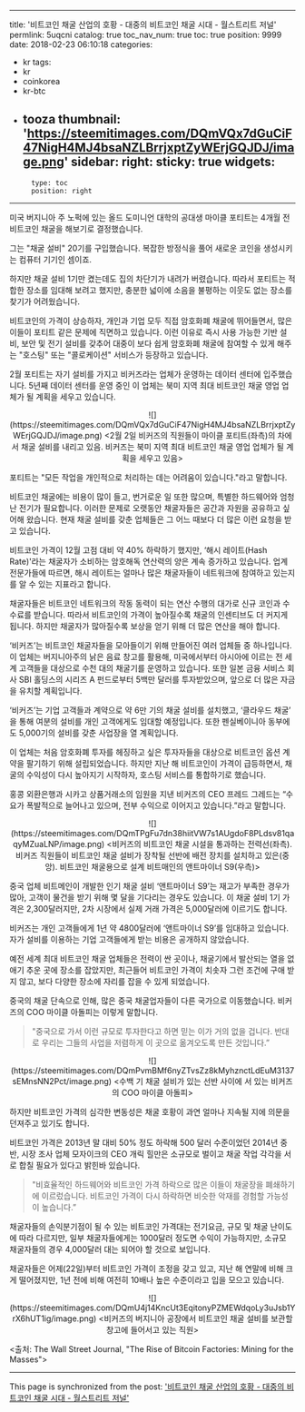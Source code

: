 
---
title: '비트코인 채굴 산업의 호황 - 대중의 비트코인 채굴 시대 - 월스트리트 저널'
permlink: 5uqcni
catalog: true
toc_nav_num: true
toc: true
position: 9999
date: 2018-02-23 06:10:18
categories:
- kr
tags:
- kr
- coinkorea
- kr-btc
- tooza
thumbnail: 'https://steemitimages.com/DQmVQx7dGuCiF47NigH4MJ4bsaNZLBrrjxptZyWErjGQJDJ/image.png'
sidebar:
    right:
        sticky: true
widgets:
    -
        type: toc
        position: right
---


미국 버지니아 주 노퍽에 있는 올드 도미니언 대학의 공대생 마이클 포티트는 4개월 전 비트코인 채굴을 해보기로 결정했습니다.

그는 "채굴 설비" 20기를 구입했습니다.  복잡한 방정식을 풀어 새로운 코인을 생성시키는 컴퓨터 기기인 셈이죠.

하지만 채굴 설비 1기만 켰는데도 집의 차단기가 내려가 버렸습니다.  따라서 포티트는 적합한 장소를 임대해 보려고 했지만, 충분한 넓이에 소음을 불평하는 이웃도 없는 장소를 찾기가 어려웠습니다. 

비트코인의 가격이 상승하자, 개인과 기업 모두 직접 암호화폐 채굴에 뛰어들면서, 많은 이들이 포티트 같은 문제에 직면하고 있습니다.  이런 이유로 즉시 사용 가능한 기반 설비, 보안 및 전기 설비를 갖추어 대중이 보다 쉽게 암호화폐 채굴에 참여할 수 있게 해주는 "호스팅" 또는 "콜로케이션" 서비스가 등장하고 있습니다.

2월 포티트는 자기 설비를 가지고 비커즈라는 업체가 운영하는 데이터 센터에 입주했습니다.  5년째 데이터 센터를 운영 중인 이 업체는 북미 지역 최대 비트코인 채굴 영업 업체가 될 계획을 세우고 있습니다.

<center>
![](https://steemitimages.com/DQmVQx7dGuCiF47NigH4MJ4bsaNZLBrrjxptZyWErjGQJDJ/image.png)
<2월 2일 비커즈의 직원들이 마이클 포티트(좌측)의 차에서 채굴 설비를 내리고 있음. 비커즈는 북미 지역 최대 비트코인 채굴 영업 업체가 될 계획을 세우고 있음>  
</center>

포티트는 "모든 작업을 개인적으로 처리하는 데는 어려움이 있습니다."라고 말합니다.

비트코인 채굴에는 비용이 많이 들고, 번거로운 일 또한 많으며, 특별한 하드웨어와 엄청난 전기가 필요합니다.  이러한 문제로 오랫동안 채굴자들은 공간과 자원을 공유하고 싶어해 왔습니다.  현재 채굴 설비를 갖춘 업체들은 그 어느 때보다 더 많은 이런 요청을 받고 있습니다.

비트코인 가격이 12월 고점 대비 약 40% 하락하기 했지만, ‘해시 레이트(Hash Rate)'라는 채굴자가 소비하는 암호해독 연산력의 양은 계속 증가하고 있습니다.  업계 전문가들에 따르면, 해시 레이트는 얼마나 많은 채굴자들이 네트워크에 참여하고 있는지를 알 수 있는 지표라고 합니다.

채굴자들은 비트코인 네트워크의 작동 동력이 되는 연산 수행의 대가로 신규 코인과 수수료를 받습니다.  따라서 비트코인의 가격이 높아질수록 채굴의 인센티브도 더 커지게 됩니다.  하지만 채굴자가 많아질수록 보상을 얻기 위해 더 많은 연산을 해야 합니다.

‘비커즈’는 비트코인 채굴자들을 모아들이기 위해 만들어진 여러 업체들 중 하나입니다.  이 업체는 버지니아주의 낡은 음료 창고를 활용해, 미국에서부터 아시아에 이르는 전 세계 고객들을 대상으로 수천 대의 채굴기를 운영하고 있습니다.  또한 일본 금융 서비스 회사 SBI 홀딩스의  시리즈 A 펀드로부터 5백만 달러를 투자받았으며, 앞으로 더 많은 자금을 유치할 계획입니다.

‘비커즈’는 기업 고객들과 계약으로 약 6만 기의 채굴 설비를 설치했고, ‘클라우드 채굴’ 을 통해 여분의 설비를 개인 고객에게도 임대할 예정입니다. 또한 펜실베이니아 동부에도 5,000기의 설비를 갖춘 사업장을 열 계획입니다.

이 업체는 처음 암호화폐 투자를 헤징하고 싶은 투자자들을 대상으로 비트코인 옵션 계약을 팔기하기 위해 설립되었습니다.  하지만 지난 해 비트코인이 가격이 급등하면서, 채굴의 수익성이 다시 높아지기 시작하자, 호스팅 서비스를 통합하기로 했습니다.

홍콩 외환은행과 시카고 상품거래소의 임원을 지낸 비커즈의 CEO 프레드 그레드는 “수요가 폭발적으로 늘어나고 있으며, 전부 수익으로 이어지고 있습니다.”라고 말합니다.

<center>
![](https://steemitimages.com/DQmTPgFu7dn38hiitVW7s1AUgdoF8PLdsv81qaqyMZuaLNP/image.png)
<비커즈의 비트코인 채굴 시설을 통과하는 전력선(좌측). 비커즈 직원들이 비트코인 채굴 설비가 장착될 선반에 배전 장치를 설치하고 있은(중앙).  비트코인 채굴용으로 설계 비트매인의 앤트마이너  S9(우측)>
</center>

중국 업체 비트메인이 개발한 인기 채굴 설비 ‘앤트마이너 S9’는 재고가 부족한 경우가 많아, 고객이 물건을 받기 위해 몇 달을 기다리는 경우도 있습니다.  이 채굴 설비 1기 가격은 2,300달러지만, 2차 시장에서 실제 거래 가격은 5,000달러에 이르기도 합니다.

비커즈는 개인 고객들에게  1년 약 4800달러에 ‘앤트마이너 S9’를 임대하고 있습니다. 자가 설비를 이용하는 기업 고객들에게 받는 비용은 공개하지 않았습니다.

예전 세계 최대 비트코인 채굴 업체들은 전력이 싼 곳이나, 채굴기에서 발산되는 열을 없애기 추운 곳에 장소를 잡았지만, 최근들어 비트코인 가격이 치솟자 그런 조건에 구애 받지 않고, 보다 다양한 장소에 자리를 잡을 수 있게 되었습니다.

중국의 채굴 단속으로 인해, 많은 중국 채굴업자들이 다른 국가으로 이동했습니다. 비커즈의 COO 마이클 아돌피는 이렇게 말합니다.

>"중국으로 가서 이런 규모로 투자한다고 하면 믿는 이가 거의 없을 겁니다. 반대로 우리는 그들의 사업을 저렴하게 이 곳으로 옮겨오도록 만든 것입니다.”

<center>
![](https://steemitimages.com/DQmPvmBMf6nyZTvsZz8kMyhznctLdEuM3137sEMnsNN2Pct/image.png)
<수백 기 채굴 설비가 있는 선반 사이에 서 있는 비커즈의 COO 마이클 아돌피>
</center>

하지만 비트코인 가격의 심각한 변동성은 채굴 호황이 과연 얼마나 지속될 지에 의문을 던져주고 있기도 합니다.

비트코인 가격은 2013년 말 대비 50% 정도 하락해 500 달러 수준이었던 2014년 중반, 시장 조사 업체 모자이크의 CEO 개릭 힐만은 소규모로 벌이고 채굴 작업 각각을 서로 합칠 필요가 있다고 밝힌바 있습니다.

>"비효율적인 하드웨어와 비트코인 가격 하락으로 많은 이들이 채굴장을 폐쇄하기에 이르렀습니다.  비트코인 가격이 다시 하락하면 비슷한 악재를 경험할 가능성이 높습니다.”

채굴자들의 손익분기점이 될 수 있는 비트코인 가격대는 전기요금, 규모 및 채굴 난이도에 따라 다르지만, 일부 채굴자들에게는 1000달러 정도면 수익이 가능하지만, 소규모 채굴자들의 경우 4,000달러 대는 되어야 할 것으로 보입니다.

채굴자들은 어제(22일)부터 비트코인 가격이 조정을 갖고 있고, 지난 해 연말에 비해 크게 떨어졌지만, 1년 전에 비해 여전히 10배나 높은 수준이라고 입을 모으고 있습니다.

<center>
![](https://steemitimages.com/DQmU4j14KncUt3EqitonyPZMEWdqoLy3uJsb1YrX6hUT1ig/image.png)
<비커즈의 버지니아 공장에서 비트코인 채굴 설비를 보관할 창고에 들어서고 있는 직원>
</center>

<출처: The Wall Street Journal, "The Rise of Bitcoin Factories: Mining for the Masses">

- - -

This page is synchronized from the post: ['비트코인 채굴 산업의 호황 - 대중의 비트코인 채굴 시대 - 월스트리트 저널'](https://steemit.com/@pius.pius/5uqcni)
